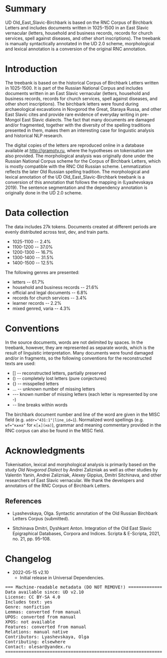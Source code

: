 # Summary

UD Old\_East\_Slavic-Birchbark is based on the RNC Corpus of Birchbark Letters and includes
documents written in 1025-1500 in an East Slavic vernacular (letters, household and business records, 
records for church services, spell against diseases, and other short inscriptions). 
The treebank is manually syntactically annotated in the UD 2.0 scheme, 
morphological and lexical annotation is a conversion of the original RNC annotation.  

# Introduction

The treebank is based on the historical Corpus of Birchbark Letters written in 1025-1500. 
It is part of the Russian National Corpus and includes documents written in an East Slavic vernacular (letters, 
household and business records, records for church services, spell against diseases, and other short inscriptions). 
The birchbark letters were found during archaeological excavations in Novgorod the Great, Staraya Russa, and other East Slavic cites 
and provide rare evidence of everyday writing in pre-Mongol East Slavic dialects. 
The fact that many documents are damaged and/or fragmented, together with the diversity of the spelling traditions 
presented in them, makes them an interesting case for linguistic analysis and historical NLP research.

The digital copies of the letters are reproduced online in a database available at http://gramoty.ru, where the hypotheses on tokenisation 
are also provided. The morphological analysis was originally done under the Russian National Corpus scheme for the Corpus of Birchbark Letters, 
which is mostly compatible with the RNC Old Russian scheme. Lemmatization reflects the later Old Russian spelling tradition. 
The morphological and lexical annotation of the UD Old\_East\_Slavic-Birchbark treebank is a conversion of this annotation that follows the mapping 
in (Lyashevskaya 2019). The sentence segmentation and the dependency annotation is originally done in the UD 2.0 scheme.  

# Data collection  

The data includes 27k tokens. Documents created at different periods are evenly distributed across test, dev, and train parts.  

* 1025-1100 --  2.4%
* 1100-1200 -- 37.0%
* 1200-1300 -- 16.7%
* 1300-1400 -- 31.5%
* 1400-1500 -- 12.5%

The following genres are presented: 

* letters -- 61.7% 
* household and business records -- 21.6% 
* official and legal documents -- 6.8% 
* records for church services -- 3.4% 
* learner records -- 2.2%
* mixed genred, varia -- 4.3% 

# Conventions  

In the source documents, words are not delimited by spaces. In the treebank, however, they are represented as separate 
words, which is the result of linguistic interpretation. Many documents were found damaged and/or in fragments, so the following conventions 
for the reconstructed texts are used:

* [] -- reconstructed letters, partially preserved
* () -- completely lost letters (pure conjectures) 
* {} -- misspelled letters
* ... -- unknown number of missing letters
* --- known number of missing letters (each letter is represented by one -)
* <lb/> -- line breaks within words  

The birchbark document number and line of the word are given in the MISC field (e.g. `addr="431:1"|line_id=1`). 
Normalized word spellings (e.g. `wf="кѫна"` for `к[ѫ](на)`), grammar and meaning commentary provided in the RNC corpus can also be found in the MISC field.  

# Acknowledgments

Tokenisation, lexical and morphological analysis is primarily based on the study _Old Novgorod Dialect_ by Andrei Zalizniak as well as other studies by 
Valentin Yanin, Andrei Zalizniak, Alexey Gippius, Dmitri Sitchinava, and other researchers of East Slavic vernacular. 
We thank the developers and annotators of the RNC Corpus of Birchbark Letters.  

## References

* Lyashevskaya, Olga. Syntactic annotation of the Old Russian Birchbark Letters Corpus (submitted).

* Sitchinava Dmitri, Dyshkant Anton. Integration of the Old East Slavic Epigraphical Databases, Corpora and Indices. Scripta & E-Scripta, 2021, no. 21, pp. 95–108.


# Changelog

* 2022-05-15 v2.10
  * Initial release in Universal Dependencies.


<pre>
=== Machine-readable metadata (DO NOT REMOVE!) ================================
Data available since: UD v2.10
License: CC BY-SA 4.0
Includes text: yes
Genre: nonfiction
Lemmas: converted from manual
UPOS: converted from manual
XPOS: not available
Features: converted from manual
Relations: manual native
Contributors: Lyashevskaya, Olga
Contributing: elsewhere
Contact: olesar@yandex.ru
===============================================================================
</pre>
